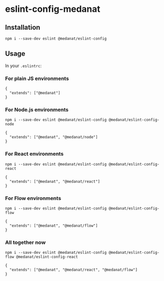 # eslint-config-medanat

## Installation

```
npm i --save-dev eslint @medanat/eslint-config
```

## Usage

In your `.eslintrc`:

### For plain JS environments
```
{
  "extends": ["@medanat"]
}
```

### For Node.js environments
```
npm i --save-dev eslint @medanat/eslint-config @medanat/eslint-config-node
```

```
{
  "extends": ["@medanat", "@medanat/node"]
}
```

### For React environments
```
npm i --save-dev eslint @medanat/eslint-config @medanat/eslint-config-react
```

```
{
  "extends": ["@medanat", "@medanat/react"]
}
```

### For Flow environments
```
npm i --save-dev eslint @medanat/eslint-config @medanat/eslint-config-flow
```

```
{
  "extends": ["@medanat", "@medanat/flow"]
}
```

### All together now
```
npm i --save-dev eslint @medanat/eslint-config @medanat/eslint-config-flow @medanat/eslint-config-react
```

```
{
  "extends": ["@medanat", "@medanat/react", "@medanat/flow"]
}
```